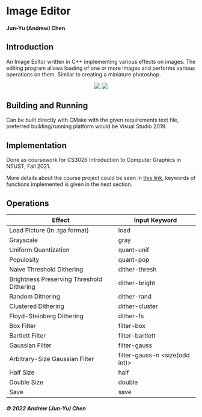 # Image Editor
#### Jun-Yu (Andrew) Chen
## Introduction
An Image Editor written in C++ implementing various effects on images. The editing program allows loading of one or more images and performs various operations on them. Similar to creating a miniature photoshop.
<p align="center">
  <img src="https://user-images.githubusercontent.com/64970325/151760829-2ea0928a-dc7c-4d5a-8369-e647ff898cf6.PNG" />
  <img src="https://user-images.githubusercontent.com/64970325/151760970-7a260139-7260-453f-9960-3a55a896b61c.PNG" />
</p>

## Building and Running
Can be built directly with CMake with the given requirements text file, preferred building/running platform would be Visual Studio 2019.

## Implementation
Done as coursework for CS3026 Introduction to Computer Graphics in NTUST, Fall 2021.

More details about the course project could be seen in [this link](http://dgmm.csie.ntust.edu.tw/?ac1=courprojdetail_CG2012F_3&id=5ecf7b7a5118c&sid=614a94d120553), keywords of functions implemented is given in the next section.

## Operations
| Effect  | Input Keyword |
| ------------- | ------------- |
| Load Picture (In .tga format) | load <source> |
| Grayscale | gray |
| Uniform Quantization | quant-unif |
| Populosity | quant-pop |
| Naive Threshold Dithering | dither-thresh |
| Brightness Preserving Threshold Dithering | dither-bright |
| Random Dithering | dither-rand |
| Clustered Dithering | dither-cluster |
| Floyd-Steinberg Dithering | dither-fs |
| Box Filter | filter-box |
| Bartlett Filter | filter-bartlett |
| Gaussian Filter | filter-gauss |
| Arbitrary-Size Gaussian Filter | filter-gauss-n <size(odd int)> |
| Half Size | half |
| Double Size | double |
| Save | save <filename> |


##### © 2022 Andrew (Jun-Yu) Chen

